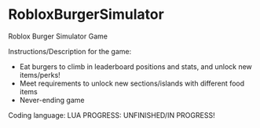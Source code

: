 # RobloxBurgerSimulator
Roblox Burger Simulator Game

Instructions/Description for the game:
- Eat burgers to climb in leaderboard positions and stats, and unlock new items/perks!
- Meet requirements to unlock new sections/islands with different food items
- Never-ending game

Coding language: LUA
PROGRESS: UNFINISHED/IN PROGRESS!
